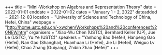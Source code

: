 +++
title = "Mini-Workshop on Algebras and Representation Theory"
date = 2022-01-01
enddate = 2022-01-02
dates = "January 1 - 2, 2022"
dateadded = 2021-12-03
location = "University of Science and Technology of China, Hefei, China"
webpage = "http://home.ustc.edu.cn/~xwchen/Workshops%20and%20conferences%20NEW.htm"
organisers = "Xiao-Wu Chen (USTC), Bernhard Keller (UP), Jue Le (USTC), Yu Ye (USTC)"
speakers = "Yanhong Bao (Hefei), Hanpeng Gao (Hefei), Nan Gao (Shanghai), Huanhuan Li (Hefei), Jie Li (Hefei), Weiguo Lv (Hefei), Chao Zhang (Guiyang), Zhibin Zhao (Hefei)"
+++
